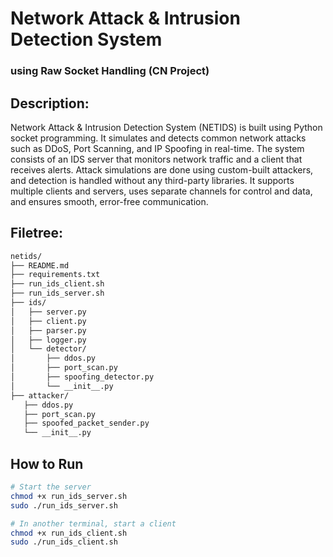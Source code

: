 # Network Attack &amp; Intrusion Detection System

### using Raw Socket Handling (CN Project)

## Description:
Network Attack &amp; Intrusion Detection System (NETIDS) is built using Python socket programming. It simulates and detects common network attacks such as DDoS, Port Scanning, and IP Spoofing in real-time. The system consists of an IDS server that monitors network traffic and a client that receives alerts. Attack simulations are done using custom-built attackers, and detection is handled without any third-party libraries. It supports multiple clients and servers, uses separate channels for control and data, and ensures smooth, error-free communication.

## Filetree:

```sh
netids/
├── README.md
├── requirements.txt
├── run_ids_client.sh
├── run_ids_server.sh
├── ids/
│   ├── server.py
│   ├── client.py
│   ├── parser.py
│   ├── logger.py
│   └── detector/
│       ├── ddos.py
│       ├── port_scan.py
│       ├── spoofing_detector.py
│       └── __init__.py
├── attacker/
   ├── ddos.py
   ├── port_scan.py
   ├── spoofed_packet_sender.py
   └── __init__.py
```

## How to Run

```bash
# Start the server
chmod +x run_ids_server.sh
sudo ./run_ids_server.sh

# In another terminal, start a client
chmod +x run_ids_client.sh
sudo ./run_ids_client.sh
```
